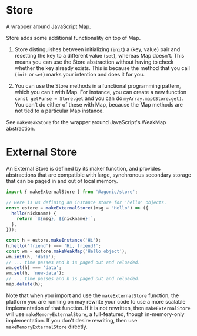 # Store

A wrapper around JavaScript Map. 

Store adds some additional functionality on top of Map.

1. Store distinguishes between initializing (`init`) a (key,
   value) pair and resetting the key to a different value (`set`),
   whereas Map doesn't. This means you can use the Store
   abstraction without having to check whether the key already exists.
   This is because the method that you call (`init` or `set`) marks
   your intention and does it for you.

2. You can use the Store methods in a functional programming
   pattern, which you can't with Map. For instance, you can create
   a new function `const getPurse = Store.get` and you can do
   `myArray.map(Store.get)`. You can't do either of these with
   Map, because the Map methods are not tied to a particular
   Map instance.

See `makeWeakStore` for the wrapper around JavaScript's WeakMap abstraction.

# External Store

An External Store is defined by its maker function, and provides abstractions
that are compatible with large, synchronous secondary storage that can be paged
in and out of local memory.

```js
import { makeExternalStore } from '@agoric/store';

// Here is us defining an instance store for 'hello' objects.
const estore = makeExternalStore((msg = 'Hello') => ({
  hello(nickname) {
    return `${msg}, ${nickname}!`;
  },
}));

const h = estore.makeInstance('Hi');
h.hello('friend') === 'Hi, friend!';
const wm = estore.makeWeakMap('Hello object');
wm.init(h, 'data');
// ... time passes and h is paged out and reloaded.
wm.get(h) === 'data';
wm.set(h, 'new-data');
// ... time passes and h is paged out and reloaded.
map.delete(h);
```

Note that when you import and use the `makeExternalStore` function, the platform
you are running on may rewrite your code to use a more scalable implementation
of that function.  If it is not rewritten, then `makeExternalStore` will use
`makeMemoryExternalStore`, a full-featured, though in-memory-only
implementation.  If you don't desire rewriting, then use
`makeMemoryExternalStore` directly.
